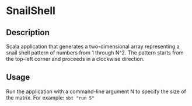 # SnailShell

## Description

Scala application that generates a two-dimensional array representing a snail shell pattern of numbers from 1 through N^2. The pattern starts from the top-left corner and proceeds in a clockwise direction.

## Usage

Run the application with a command-line argument N to specify the size of the matrix. For example:
```sbt "run 5"```